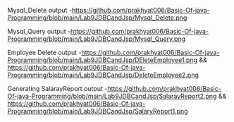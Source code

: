 Mysql_Delete output -https://github.com/prakhyat006/Basic-Of-java-Programming/blob/main/Lab9JDBCandJsp/Mysql_Delete.png

Mysql_Query output -https://github.com/prakhyat006/Basic-Of-java-Programming/blob/main/Lab9JDBCandJsp/Mysql_Query.png

Employee Delete output -https://github.com/prakhyat006/Basic-Of-java-Programming/blob/main/Lab9JDBCandJsp/DEleteEmployee1.png && https://github.com/prakhyat006/Basic-Of-java-Programming/blob/main/Lab9JDBCandJsp/DeleteEmployee2.png

Generating SalarayReport output -https://github.com/prakhyat006/Basic-Of-java-Programming/blob/main/Lab9JDBCandJsp/SalarayReport2.png && https://github.com/prakhyat006/Basic-Of-java-Programming/blob/main/Lab9JDBCandJsp/SalaryReport1.png


